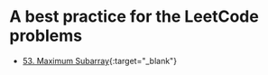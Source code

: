 # A best practice for the LeetCode problems 
* [53. Maximum Subarray](./0053-maximum-subarray.md){:target="_blank"}
